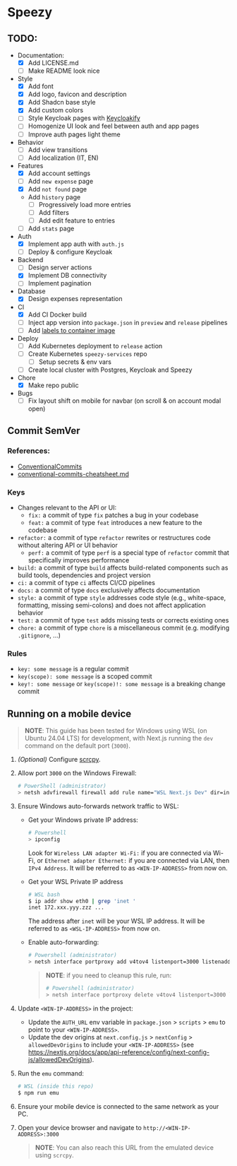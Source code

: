 # Speezy

## TODO:

- Documentation:
    - [x] Add LICENSE.md
    - [ ] Make README look nice
- Style
    - [x] Add font
    - [x] Add logo, favicon and description
    - [x] Add Shadcn base style
    - [x] Add custom colors
    - [ ] Style Keycloak pages with [Keycloakify](https://www.keycloakify.dev/)
    - [ ] Homogenize UI look and feel between auth and app pages
    - [ ] Improve auth pages light theme
- Behavior
    - [ ] Add view transitions
    - [ ] Add localization (IT, EN)
- Features
    - [x] Add account settings
    - [ ] Add `new expense` page
    - [x] Add `not found` page
    - Add `history` page
        - [ ] Progressively load more entries
        - [ ] Add filters
        - [ ] Add edit feature to entries
    - [ ] Add `stats` page
- Auth
    - [x] Implement app auth with `auth.js`
    - [ ] Deploy & configure Keycloak
- Backend
    - [ ] Design server actions
    - [x] Implement DB connectivity
    - [ ] Implement pagination
- Database
    - [x] Design expenses representation
- CI
    - [x] Add CI Docker build
    - [ ] Inject app version into `package.json` in `preview` and `release` pipelines
    - [ ] Add [labels to container image](https://docs.github.com/en/packages/working-with-a-github-packages-registry/working-with-the-container-registry#labelling-container-images)
- Deploy
    - [ ] Add Kubernetes deployment to `release` action
    - [ ] Create Kubernetes `speezy-services` repo
        - [ ] Setup secrets & env vars
    - [ ] Create local cluster with Postgres, Keycloak and Speezy
- Chore
    - [x] Make repo public
- Bugs
    - [ ] Fix layout shift on mobile for navbar (on scroll & on account modal open)

## Commit SemVer

### References:

- [ConventionalCommits](https://www.conventionalcommits.org/en/v1.0.0/)
- [conventional-commits-cheatsheet.md](https://gist.github.com/qoomon/5dfcdf8eec66a051ecd85625518cfd13)

### Keys

- Changes relevant to the API or UI:
    - `fix:` a commit of type `fix` patches a bug in your codebase
    - `feat:` a commit of type `feat` introduces a new feature to the codebase
- `refactor:` a commit of type `refactor` rewrites or restructures code without altering API or UI behavior
    - `perf:` a commit of type `perf` is a special type of `refactor` commit that specifically improves performance
- `build:` a commit of type `build` affects build-related components such as build tools, dependencies and project version
- `ci:` a commit of type `ci` affects CI/CD pipelines
- `docs:` a commit of type `docs` exclusively affects documentation
- `style:` a commit of type `style` addresses code style (e.g., white-space, formatting, missing semi-colons) and does not affect application behavior
- `test:` a commit of type `test` adds missing tests or corrects existing ones
- `chore:` a commit of type `chore` is a miscellaneous commit (e.g. modifying `.gitignore`, ...)

### Rules

- `key: some message` is a regular commit
- `key(scope): some message` is a scoped commit
- `key!: some message` or `key(scope)!: some message` is a breaking change commit

## Running on a mobile device

> **NOTE**: This guide has been tested for Windows using WSL (on Ubuntu 24.04 LTS) for development, with Next.js running the `dev` command on the default port (`3000`).

1. _(Optional)_ Configure [scrcpy](https://github.com/Genymobile/scrcpy).

2. Allow port `3000` on the Windows Firewall:
    ```sh
    # PowerShell (administrator)
    > netsh advfirewall firewall add rule name="WSL Next.js Dev" dir=in action=allow protocol=TCP localport=3000
    ```
3. Ensure Windows auto-forwards network traffic to WSL:
    - Get your Windows private IP address:

        ```sh
        # Powershell
        > ipconfig
        ```

        Look for `Wireless LAN adapter Wi-Fi:` if you are connected via Wi-Fi, or `Ethernet adapter Ethernet:` if you are connected via LAN, then `IPv4 Address`. It will be referred to as `<WIN-IP-ADDRESS>` from now on.

    - Get your WSL Private IP address

        ```sh
        # WSL bash
        $ ip addr show eth0 | grep 'inet '
        inet 172.xxx.yyy.zzz ...
        ```

        The address after `inet` will be your WSL IP address. It will be referred to as `<WSL-IP-ADDRESS>` from now on.

    - Enable auto-forwarding:

        ```sh
        # Powershell (administrator)
        > netsh interface portproxy add v4tov4 listenport=3000 listenaddress=<WIN-IP-ADDRESS> connectport=3000 connectaddress=<WSL-IP-ADDRESS>
        ```

        > **NOTE**: if you need to cleanup this rule, run:
        >
        > ```sh
        > # Powershell (administrator)
        > > netsh interface portproxy delete v4tov4 listenport=3000 listenaddress=<WIN-IP-ADDRESS>
        > ```

4. Update `<WIN-IP-ADDRESS>` in the project:
    - Update the `AUTH_URL` env variable in `package.json` > `scripts` > `emu` to point to your `<WIN-IP-ADDRESS>`.
    - Update the dev origins at `next.config.js` > `nextConfig` > `allowedDevOrigins` to include your `<WIN-IP-ADDRESS>` (see https://nextjs.org/docs/app/api-reference/config/next-config-js/allowedDevOrigins).

5. Run the `emu` command:

    ```sh
    # WSL (inside this repo)
    $ npm run emu
    ```

6. Ensure your mobile device is connected to the same network as your PC.

7. Open your device browser and navigate to `http://<WIN-IP-ADDRESS>:3000`
    > **NOTE**: You can also reach this URL from the emulated device using `scrcpy`.
